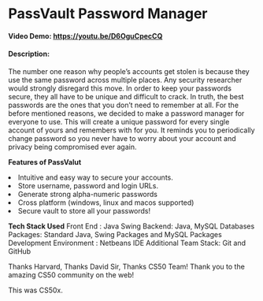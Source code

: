 # PassVault Password Manager
#### Video Demo:  https://youtu.be/D6OguCpecCQ
#### Description:

The number one reason why people’s accounts get stolen is because they use the same password across multiple places. Any security researcher would strongly disregard this move.
In order to keep your passwords secure, they all have to be unique and difficult to crack. In truth, the best passwords are the ones that you don’t need to remember at all.
For the before mentioned reasons, we decided to make a password manager for everyone to use. This will create a unique password for every single account of yours  and remembers with for you.
It reminds you to periodically change password so you never have to worry about your account and privacy being compromised ever again.

**Features of PassValut**
<li> Intuitive and easy way to secure your accounts.
<li> Store username, password and login URLs.
<li> Generate strong alpha-numeric passwords
<li> Cross platform (windows, linux and macos supported)
<li> Secure vault to store all your passwords!

**Tech Stack Used**
Front End : Java Swing
Backend: Java, MySQL Databases
Packages: Standard Java, Swing Packages and MySQL Packages
Development Environment : Netbeans IDE
Additional Team Stack: Git and GitHub

Thanks Harvard, Thanks David Sir, Thanks CS50 Team!
Thank you to the amazing CS50 community on the web!

This was CS50x.